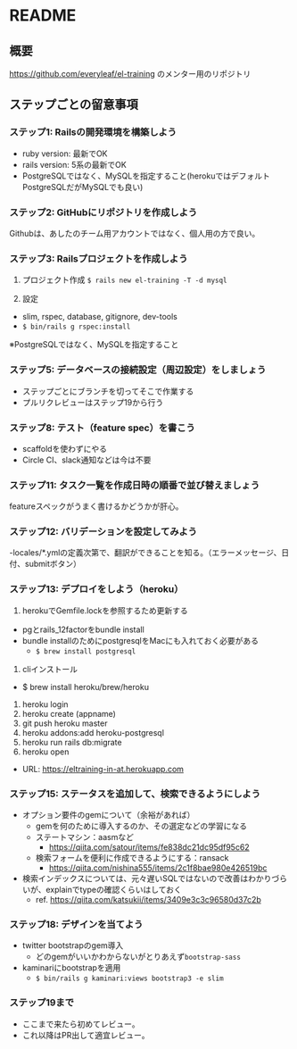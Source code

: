 # README

## 概要
https://github.com/everyleaf/el-training
のメンター用のリポジトリ

## ステップごとの留意事項

### ステップ1: Railsの開発環境を構築しよう
- ruby version: 最新でOK
- rails version: 5系の最新でOK
- PostgreSQLではなく、MySQLを指定すること(herokuではデフォルトPostgreSQLだがMySQLでも良い)

### ステップ2: GitHubにリポジトリを作成しよう
Githubは、あしたのチーム用アカウントではなく、個人用の方で良い。

### ステップ3: Railsプロジェクトを作成しよう
1. プロジェクト作成
```$ rails new el-training -T -d mysql```

2. 設定
- slim, rspec, database, gitignore, dev-tools
- ```$ bin/rails g rspec:install```

※PostgreSQLではなく、MySQLを指定すること

### ステップ5: データベースの接続設定（周辺設定）をしましょう
- ステップごとにブランチを切ってそこで作業する
- プルリクレビューはステップ19から行う

### ステップ8: テスト（feature spec）を書こう
- scaffoldを使わずにやる
- Circle CI、slack通知などは今は不要

### ステップ11: タスク一覧を作成日時の順番で並び替えましょう
featureスペックがうまく書けるかどうかが肝心。

### ステップ12: バリデーションを設定してみよう
-locales/*.ymlの定義次第で、翻訳ができることを知る。（エラーメッセージ、日付、submitボタン）

### ステップ13: デプロイをしよう（heroku）
1. herokuでGemfile.lockを参照するため更新する
  - pgとrails_12factorをbundle install
  - bundle installのためにpostgresqlをMacにも入れておく必要がある
    - ```$ brew install postgresql```
1. cliインストール
  - $ brew install heroku/brew/heroku
1. heroku login
1. heroku create (appname)
1. git push heroku master
1. heroku addons:add heroku-postgresql
1. heroku run rails db:migrate
1. heroku open

- URL: https://eltraining-in-at.herokuapp.com

### ステップ15: ステータスを追加して、検索できるようにしよう
- オプション要件のgemについて（余裕があれば）
  - gemを何のために導入するのか、その選定などの学習になる
  - ステートマシン：aasmなど
    - https://qiita.com/satour/items/fe838dc21dc95df95c62
  - 検索フォームを便利に作成できるようにする：ransack
    - https://qiita.com/nishina555/items/2c1f8bae980e426519bc
- 検索インデックスについては、元々遅いSQLではないので改善はわかりづらいが、explainでtypeの確認くらいはしておく
  - ref. https://qiita.com/katsukii/items/3409e3c3c96580d37c2b

### ステップ18: デザインを当てよう
- twitter bootstrapのgem導入
  - どのgemがいいかわからないがとりあえず```bootstrap-sass```
- kaminariにbootstrapを適用
  - ```$ bin/rails g kaminari:views bootstrap3 -e slim```

### ステップ19まで
- ここまで来たら初めてレビュー。
- これ以降はPR出して適宜レビュー。


